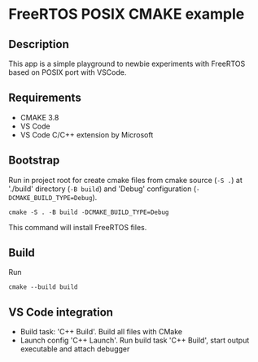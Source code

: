 # FreeRTOS POSIX CMAKE example

## Description

This app is a simple playground to newbie experiments with FreeRTOS based on POSIX port with VSCode.

## Requirements

- CMAKE 3.8
- VS Code
- VS Code C/C++ extension by Microsoft

## Bootstrap

Run in project root for create cmake files from cmake source (```-S .```) at './build' directory (```-B build```) and 'Debug' configuration (```-DCMAKE_BUILD_TYPE=Debug```).
```
cmake -S . -B build -DCMAKE_BUILD_TYPE=Debug
```
This command will install FreeRTOS files.

## Build

Run
```
cmake --build build
```

## VS Code integration

- Build task: 'C++ Build'. Build all files with CMake
- Launch config 'C++ Launch'. Run build task 'C++ Build', start output executable and attach debugger
